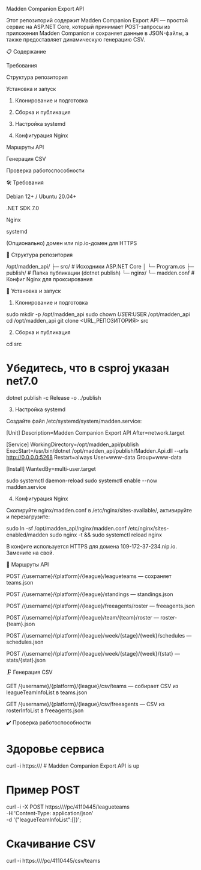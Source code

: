 Madden Companion Export API

Этот репозиторий содержит Madden Companion Export API — простой сервис на ASP.NET Core, который принимает POST-запросы из приложения Madden Companion и сохраняет данные в JSON-файлы, а также предоставляет динамическую генерацию CSV.

📋 Содержание

Требования

Структура репозитория

Установка и запуск

1. Клонирование и подготовка

2. Сборка и публикация

3. Настройка systemd

4. Конфигурация Nginx

Маршруты API

Генерация CSV

Проверка работоспособности

🛠 Требования

Debian 12+ / Ubuntu 20.04+

.NET SDK 7.0

Nginx

systemd

(Опционально) домен или nip.io-домен для HTTPS

📁 Структура репозитория

/opt/madden_api/
├─ src/                  # Исходники ASP.NET Core
│  └─ Program.cs
├─ publish/              # Папка публикации (dotnet publish)
└─ nginx/
   └─ madden.conf        # Конфиг Nginx для проксирования

🚀 Установка и запуск

1. Клонирование и подготовка

sudo mkdir -p /opt/madden_api
sudo chown $USER:$USER /opt/madden_api
cd /opt/madden_api
git clone <URL_РЕПОЗИТОРИЯ> src

2. Сборка и публикация

cd src
# Убедитесь, что в csproj указан <TargetFramework>net7.0</TargetFramework>
dotnet publish -c Release -o ../publish

3. Настройка systemd

Создайте файл /etc/systemd/system/madden.service:

[Unit]
Description=Madden Companion Export API
After=network.target

[Service]
WorkingDirectory=/opt/madden_api/publish
ExecStart=/usr/bin/dotnet /opt/madden_api/publish/Madden.Api.dll --urls http://0.0.0.0:5268
Restart=always
User=www-data
Group=www-data

[Install]
WantedBy=multi-user.target

sudo systemctl daemon-reload
sudo systemctl enable --now madden.service

4. Конфигурация Nginx

Скопируйте nginx/madden.conf в /etc/nginx/sites-available/, активируйте и перезагрузите:

sudo ln -sf /opt/madden_api/nginx/madden.conf /etc/nginx/sites-enabled/madden
sudo nginx -t && sudo systemctl reload nginx

В конфиге используется HTTPS для домена 109-172-37-234.nip.io. Замените на свой.

🔌 Маршруты API

POST /{username}/{platform}/{league}/leagueteams — сохраняет teams.json

POST /{username}/{platform}/{league}/standings — standings.json

POST /{username}/{platform}/{league}/freeagents/roster — freeagents.json

POST /{username}/{platform}/{league}/team/{team}/roster — roster-{team}.json

POST /{username}/{platform}/{league}/week/{stage}/{week}/schedules — schedules.json

POST /{username}/{platform}/{league}/week/{stage}/{week}/{stat} — stats/{stat}.json

🗜 Генерация CSV

GET /{username}/{platform}/{league}/csv/teams — собирает CSV из leagueTeamInfoList в teams.json

GET /{username}/{platform}/{league}/csv/freeagents — CSV из rosterInfoList в freeagents.json

✔️ Проверка работоспособности

# Здоровье сервиса
curl -i https://<host>/     # Madden Companion Export API is up

# Пример POST
curl -i -X POST https://<host>/<user>/pc/4110445/leagueteams \
  -H 'Content-Type: application/json' \
  -d '{"leagueTeamInfoList":[]}';

# Скачивание CSV
curl -i https://<host>/<user>/pc/4110445/csv/teams

